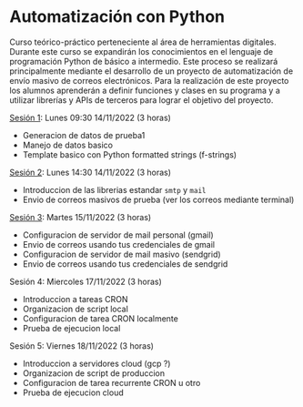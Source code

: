 # Automatización con Python

Curso teórico-práctico perteneciente al área de herramientas digitales. Durante este curso se expandirán los conocimientos en el lenguaje de programación Python de básico a intermedio. Este proceso se realizará principalmente mediante el desarrollo de un proyecto de automatización de envío masivo de correos electrónicos. Para la realización de este proyecto los alumnos aprenderán a definir funciones y clases en su programa y a utilizar librerías y APIs de terceros para lograr el objetivo del proyecto.

[Sesión 1](nbs/aprendiendo_mas_pandas.ipynb): Lunes 09:30 14/11/2022  (3 horas)

- Generacion de datos de prueba1
- Manejo de datos basico
- Template basico con Python formatted strings (f-strings)

[Sesión 2](nbs/session_2.ipynb): Lunes 14:30 14/11/2022 (3 horas)

- Introduccion de las librerias estandar `smtp` y `mail` 
- Envio de correos masivos de prueba (ver los correos mediante terminal)

[Sesión 3](session_3.md): Martes      15/11/2022 (3 horas)

- Configuracion de servidor de mail personal (gmail)
- Envio de correos usando tus credenciales de gmail
- Configuracion de servidor de mail masivo (sendgrid)
- Envio de correos usando tus credenciales de sendgrid

Sesión 4: Miercoles   17/11/2022 (3 horas)

- Introduccion a tareas CRON
- Organizacion de script local
- Configuracion de tarea CRON localmente
- Prueba de ejecucion local

Sesión 5: Viernes     18/11/2022 (3 horas)

- Introduccion a servidores cloud (gcp ?)
- Organizacion de script de produccion
- Configuracion de tarea recurrente CRON u otro
- Prueba de ejecucion cloud
  
